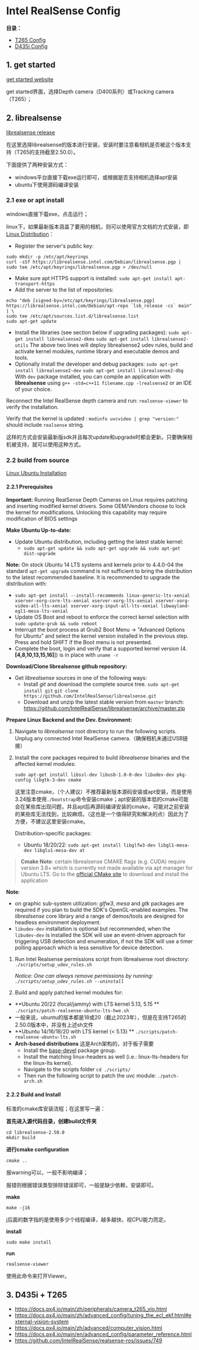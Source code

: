 # Intel RealSense Config

**目录：**

* [T265 Config](T265.md)
* [D435i Config](D435i.md)

## 1. get started

[get started website](https://www.intelrealsense.com/get-started)

get started界面，选择Depth camera（D400系列）或Tracking camera（T265）；

## 2. librealsense

[librealsense release](https://github.com/IntelRealSense/librealsense/releases)

在这里选择librealsense的版本进行安装，安装时要注意看相机是否被这个版本支持（T265的支持截至2.50.0）。

下面提供了两种安装方式：

* windows平台直接下载exe运行即可，或根据是否支持相机选择apt安装
* ubuntu下使用源码编译安装

### 2.1 exe or apt install

windows直接下载exe，点击运行；

linux下，如果最新版本涵盖了要用的相机，则可以使用官方文档的方式安装，即[Linux Distribution](https://github.com/IntelRealSense/librealsense/blob/development/doc/distribution_linux.md)：

- Register the server's public key:

```
sudo mkdir -p /etc/apt/keyrings
curl -sSf https://librealsense.intel.com/Debian/librealsense.pgp | sudo tee /etc/apt/keyrings/librealsense.pgp > /dev/null
```

- Make sure apt HTTPS support is installed: `sudo apt-get install apt-transport-https`
- Add the server to the list of repositories:

```
echo "deb [signed-by=/etc/apt/keyrings/librealsense.pgp] https://librealsense.intel.com/Debian/apt-repo `lsb_release -cs` main" | \
sudo tee /etc/apt/sources.list.d/librealsense.list
sudo apt-get update
```

- Install the libraries (see section below if upgrading packages):
  `sudo apt-get install librealsense2-dkms`
  `sudo apt-get install librealsense2-utils`
  The above two lines will deploy librealsense2 udev rules, build and activate kernel modules, runtime library and executable demos and tools.
- Optionally install the developer and debug packages:
  `sudo apt-get install librealsense2-dev`
  `sudo apt-get install librealsense2-dbg`
  With `dev` package installed, you can compile an application with **librealsense** using `g++ -std=c++11 filename.cpp -lrealsense2` or an IDE of your choice.

Reconnect the Intel RealSense depth camera and run: `realsense-viewer` to verify the installation.

Verify that the kernel is updated :
`modinfo uvcvideo | grep "version:"` should include `realsense` string.

这样的方式会安装最新版sdk并且每次update和upgrade时都会更新。只要确保相机被支持，就可以使用这种方式。

### 2.2 build from source

[Linux Ubuntu Installation](https://github.com/IntelRealSense/librealsense/blob/master/doc/installation.md#building-librealsense2-sdk)

#### 2.2.1 Prerequisites

**Important:** Running RealSense Depth Cameras on Linux requires patching and inserting modified kernel drivers. Some OEM/Vendors choose to lock the kernel for modifications. Unlocking this capability may require modification of BIOS settings

**Make Ubuntu Up-to-date:**

- Update Ubuntu distribution, including getting the latest stable kernel:
  - `sudo apt-get update && sudo apt-get upgrade && sudo apt-get dist-upgrade`

**Note:** On stock Ubuntu 14 LTS systems and kernels prior to 4.4.0-04 the standard `apt-get upgrade` command is not sufficient to bring the distribution to the latest recommended baseline.
It is recommended to upgrade the distribution with:

- `sudo apt-get install --install-recommends linux-generic-lts-xenial xserver-xorg-core-lts-xenial xserver-xorg-lts-xenial xserver-xorg-video-all-lts-xenial xserver-xorg-input-all-lts-xenial libwayland-egl1-mesa-lts-xenial `
- Update OS Boot and reboot to enforce the correct kernel selection with
  `sudo update-grub && sudo reboot`
- Interrupt the boot process at Grub2 Boot Menu -> "Advanced Options for Ubuntu" and select the kernel version installed in the previous step. Press and hold SHIFT if the Boot menu is not presented.
- Complete the boot, login and verify that a supported kernel version (4.**[4,8,10,13,15,16]**]) is in place with `uname -r`

**Download/Clone librealsense github repository:**

- Get *librealsense* sources in one of the following ways:
  - Install *git* and download the complete source tree.
    `sudo apt-get install git`
    `git clone https://github.com/IntelRealSense/librealsense.git`
  - Download and unzip the latest stable version from `master` branch: https://github.com/IntelRealSense/librealsense/archive/master.zip

**Prepare Linux Backend and the Dev. Environment:**

1. Navigate to *librealsense* root directory to run the following scripts.
   Unplug any connected Intel RealSense camera.（确保相机未通过USB链接）

2. Install the core packages required to build *librealsense* binaries and the affected kernel modules:

   `sudo apt-get install libssl-dev libusb-1.0-0-dev libudev-dev pkg-config libgtk-3-dev cmake`

   这里注意cmake，（个人建议）不推荐最新版本源码安装或apt安装，而是使用3.24版本使用`./bootstrap`命令安装cmake；apt安装的版本低的cmake可能会在某些库出现问题，并且apt后再源码编译安装的cmake，可能对之前安装的某些库无法找到，比较麻烦。（这也是一个值得研究和解决的点）因此为了方便，不建议这里安装cmake。

   Distribution-specific packages:

   - Ubuntu 18/20/22:
     `sudo apt-get install libglfw3-dev libgl1-mesa-dev libglu1-mesa-dev at`

> **Cmake Note**: certain librealsense CMAKE flags (e.g. CUDA) require version 3.8+ which is currently not made available via apt manager for Ubuntu LTS.
> Go to the [official CMake site](https://cmake.org/download/) to download and install the application

**Note**:

- on graphic sub-system utilization:
  *glfw3*, *mesa* and *gtk* packages are required if you plan to build the SDK's OpenGL-enabled examples. The *librealsense* core library and a range of demos/tools are designed for headless environment deployment.
- `libudev-dev` installation is optional but recommended, when the `libudev-dev` is installed the SDK will use an event-driven approach for triggering USB detection and enumeration, if not the SDK will use a timer polling approach which is less sensitive for device detection.

1. Run Intel Realsense permissions script from librealsense root directory:
   `./scripts/setup_udev_rules.sh`

   *Notice: One can always remove permissions by running:* *`./scripts/setup_udev_rules.sh --uninstall`*

2. Build and apply patched kernel modules for:

- **Ubuntu 20/22 (focal/jammy) with LTS kernel 5.13, 5.15 **
  `./scripts/patch-realsense-ubuntu-lts-hwe.sh`
- 一般来说，ubuntu的版本都是18或20（截止2023年），但是在支持T265的2.50.0版本中，并没有上述sh文件
- **Ubuntu 14/16/18/20 with LTS kernel (< 5.13) **
  `./scripts/patch-realsense-ubuntu-lts.sh`
- **Arch-based distributions** 这是Arch架构的，对于板子需要
  - Install the [base-devel](https://www.archlinux.org/groups/x86_64/base-devel/) package group.
  - Install the matching linux-headers as well (i.e.: linux-lts-headers for the linux-lts kernel).
  - Navigate to the scripts folder
    `cd ./scripts/`
  - Then run the following script to patch the uvc module:
    `./patch-arch.sh`

#### 2.2.2 Build and Install

标准的cmake库安装流程；在这里写一遍：

**首先进入源代码目录，创建build文件夹**

```shell
cd librealsense-2.50.0
mkdir build
```

**进行cmake configuration**

```shell
cmake ..
```

报warning可以，一般不影响编译；

报错则根据错误类型排除错误即可，一般是缺少依赖，安装即可。

**make**

```shell
make -j16
```

j后面的数字指的是使用多少个线程编译，越多越快，视CPU能力而定。

**install**

```shell
sudo make install
```

**run**

```shell
realsense-viewer
```

使用此命令来打开Viewer。

## 3. D435i + T265

* https://docs.px4.io/main/zh/peripherals/camera_t265_vio.html
* https://docs.px4.io/main/zh/advanced_config/tuning_the_ecl_ekf.html#external-vision-system
* https://docs.px4.io/main/zh/advanced/computer_vision.html
* https://docs.px4.io/main/en/advanced_config/parameter_reference.html
* https://github.com/IntelRealSense/realsense-ros/issues/749
